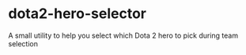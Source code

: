 # dota2-hero-selector
A small utility to help you select which Dota 2 hero to pick during team selection
